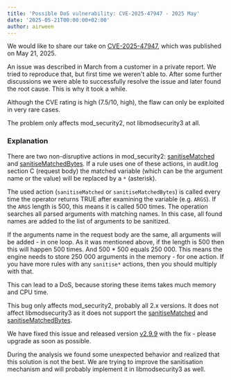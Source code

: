 ```yaml
---
title: 'Possible DoS vulnerability: CVE-2025-47947 - 2025 May'
date: '2025-05-21T00:00:00+02:00'
author: airween
---
```


We would like to share our take on [CVE-2025-47947](https://cve.mitre.org/cgi-bin/cvename.cgi?name=2025-47947), which was published on May 21, 2025.

<!--more-->

An issue was described in March from a customer in a private report. We tried to reproduce that, but first time we weren't able to. After some further discussions we were able to successfully resolve the issue and later found the root cause. This is why it took a while.

Although the CVE rating is high (7.5/10, high), the flaw can only be exploited in very rare cases.

The problem only affects mod_security2, not libmodsecurity3 at all.

### Explanation

There are two non-disruptive actions in mod_security2: [sanitiseMatched](https://github.com/owasp-modsecurity/ModSecurity/wiki/Reference-Manual-(v2.x)#user-content-sanitiseMatched) and [sanitiseMatchedBytes](https://github.com/owasp-modsecurity/ModSecurity/wiki/Reference-Manual-(v2.x)#sanitisematchedbytes). If a rule uses one of these actions, in audit.log section C (request body) the matched variable (which can be the argument name or the value) will be replaced by a `*` (asterisk).

The used action (`sanitiseMatched` or `sanitiseMatchedBytes`) is called every time the operator returns TRUE after examining the variable (e.g. `ARGS`). If the `ARGS` length is 500, this means it is called 500 times. The operation searches all parsed arguments with matching names. In this case, all found names are added to the list of arguments to be sanitized.

If the arguments name in the request body are the same, all arguments will be added - in one loop. As it was mentioned above, if the length is 500 then this will happen 500 times. And 500 * 500 equals 250 000. This means the engine needs to store 250 000 arguments in the memory - for one action. If you have more rules with any `sanitise*` actions, then you should multiply with that.

This can lead to a DoS, because storing these items takes much memory and CPU time.

This bug only affects mod_security2, probably all 2.x versions. It does not affect libmodsecurity3 as it does not support the [sanitiseMatched](https://github.com/owasp-modsecurity/ModSecurity/wiki/Reference-Manual-(v3.x)#sanitisematched) and [sanitiseMatchedBytes](https://github.com/owasp-modsecurity/ModSecurity/wiki/Reference-Manual-(v3.x)#sanitisematchedbytes).

We have fixed this issue and released version [v2.9.9](https://github.com/owasp-modsecurity/ModSecurity/releases/tag/v2.9.9) with the fix - please upgrade as soon as possible.

During the analysis we found some unexpected behavior and realized that this solution is not the best. We are trying to improve the sanitisation mechanism and will probably implement it in libmodsecurity3 as well.

